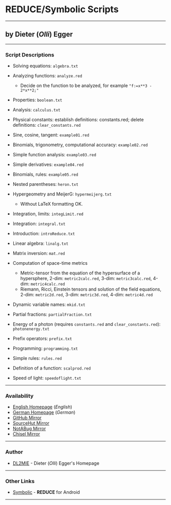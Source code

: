 # REDUCE/Symbolic Scripts

----

## by Dieter (*Olli*) Egger

----

### Script Descriptions

- Solving equations: `algebra.txt`

- Analyzing functions: `analyze.red`
  - Decide on the function to be analyzed, for example `"f:=x**3 - 2*x**2;"`

- Properties: `boolean.txt`

- Analysis: `calculus.txt`

- Physical constants: establish definitions: constants.red; delete definitions: `clear_constants.red`

- Sine, cosine, tangent: `example01.red`

- Binomials, trigonometry, computational accuracy: `example02.red`

- Simple function analysis: `example03.red`

- Simple derivatives: `example04.red`

- Binomials, rules: `example05.red`

- Nested parentheses: `heron.txt`

- Hypergeometry and MeijerG: `hypermeijerg.txt`
  - Without LaTeX formatting OK.

- Integration, limits: `integLimit.red`

- Integration: `integral.txt`

- Introduction: `introReduce.txt`

- Linear algebra: `linalg.txt`

- Matrix inversion: `mat.red`

- Computation of space-time metrics
  - Metric-tensor from the equation of the hypersurface of a hypersphere, 2-dim: `metric2calc.red`, 3-dim: `metric3calc.red`, 4-dim: `metric4calc.red`
  - Riemann, Ricci, Einstein tensors and solution of the field equations, 2-dim: `metric2d.red`, 3-dim: `metric3d.red`, 4-dim: `metric4d.red`

- Dynamic variable names: `mkid.txt`

- Partial fractions: `partialFraction.txt`

- Energy of a photon (requires `constants.red` and `clear_constants.red`): `photonenergy.txt`

- Prefix operators: `prefix.txt`

- Programming: `programming.txt`

- Simple rules: `rules.red`

- Definition of a function: `scalprod.red`

- Speed of light: `speedoflight.txt`

----

### Availability

- [English Homepage](https://reduce-algebra.sourceforge.io/tutorials/EggerScripts.en.php) (*English*)
- [German Homepage](https://reduce-algebra.sourceforge.io/tutorials/EggerScripts.php) (*German*)
- [GitHub Mirror](https://github.com/reduce-algebra/olli-scripts)
- [SourceHut Mirror](https://git.sr.ht/~trn/olli-scripts)
- [NotABug Mirror](https://notabug.org/reduce-algebra/olli-scripts)
- [Chisel Mirror](https://chiselapp.com/user/reduce-algebra/repository/olli-scripts/)

----

### Author

- [DL2MIE](https://dl2mie.darc.de/) - Dieter (*Olli*) Egger's Homepage

----

### Other Links

- [Symbolic](https://play.google.com/store/apps/details?id=de.dieteregger.symbolic) - **REDUCE** for Android

----

